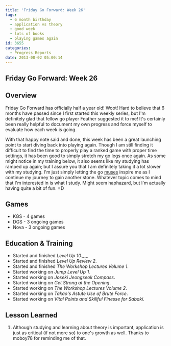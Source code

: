 ```yaml
---
title: 'Friday Go Forward: Week 26'
tags:
  - 6 month birthday
  - application vs theory
  - good week
  - lots of books
  - playing games again
id: 3655
categories:
  - Progress Reports
date: 2013-08-02 05:00:14
---
```


## Friday Go Forward: Week 26

## Overview

Friday Go Forward has officially half a year old! Woot! Hard to believe that 6 months have passed since I first started this weekly series, but I'm definitely glad that fellow go player Feather suggested it to me! It's certainly been really helpful to document my own progress and force myself to evaluate how each week is going.

With that happy note said and done, this week has been a great launching point to start diving back into playing again. Though I am still finding it difficult to find the time to properly play a ranked game with proper time settings, it has been good to simply stretch my go legs once again. As some might notice in my training below, it also seems like my studying has ramped up again; but I assure you that I am definitely taking it a lot slower with my studying. I'm just simply letting the go [muses](https://en.wikipedia.org/wiki/Muse) inspire me as I continue my journey to gain another stone. Whatever topic comes to mind that I'm interested in is what I study. Might seem haphazard, but I'm actually having quite a bit of fun. =D

## Games

*   KGS - 4 games
*   DGS - 3 ongoing games
*   Nova - 3 ongoing games

## Education &amp; Training

*   Started and finished _Level Up 10_._
_
*   Started and finished _Level Up Review 2_.
*   Started and finished _The Workshop Lectures Volume 1_.
*   Started working on _Jump Level Up 1._
*   Started working on _Joseki Jeongseok Compass_.
*   Started working on _Get Strong at the Opening_.
*   Started working on _The Workshop Lectures Volume 2_.
*   Started working on _Takao's Astute Use of Brute Force_.
*   Started working on _Vital Points and Skillful Finesse for Sabaki._

## Lesson Learned

1.  Although studying and learning about theory is important, application is just as critical (if not more so) to one's growth as well. Thanks to moboy78 for reminding me of that.